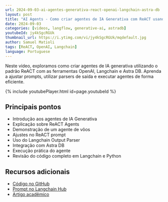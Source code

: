 ```yaml
---
url: 2024-09-03-ai-agentes-generativa-react-openai-langchain-astra-db
layout: post
title: "AI Agents - Como criar agentes de IA Generativa com ReACT usando OpenAI, Langchain e Astra DB"
date: 2024-09-03
categories: [videos, langflow, generative-ai, astradb]
youtubeId: jy4kSgcRGUk
thumbnail_url: https://i.ytimg.com/vi/jy4kSgcRGUk/mqdefault.jpg
author: Samuel Matioli
tags: [ReACT, OpenAI, Langchain]
language: Portuguese
---
```


Neste vídeo, exploramos como criar agentes de IA generativa utilizando o padrão ReACT com as ferramentas OpenAI, Langchain e Astra DB. Aprenda a ajustar prompts, utilizar parsers de saída e executar agentes de forma eficiente.

{% include youtubePlayer.html id=page.youtubeId  %}

## Principais pontos

- Introdução aos agentes de IA Generativa
- Explicação sobre ReACT Agents
- Demonstração de um agente de vôos
- Ajustes no ReACT prompt
- Uso do Langchain Output Parser
- Integração com Astra DB
- Execução prática do agente
- Revisão do código completo em Langchain e Python

## Recursos adicionais

- [Código no GitHub](https://github.com/smatiolids/ai-agents-react)
- [Prompt no Langchain Hub](https://smith.langchain.com/hub/hwchase17/react)
- [Artigo acadêmico](https://arxiv.org/pdf/2210.03629)
